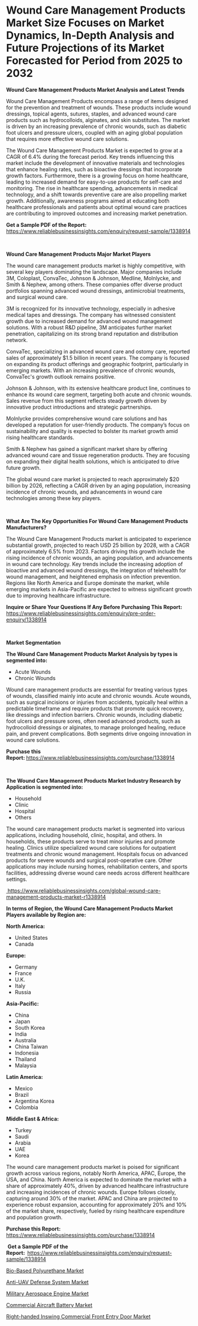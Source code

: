 <p><h1>Wound Care Management Products Market Size Focuses on Market Dynamics, In-Depth Analysis and Future Projections of its Market Forecasted for Period from 2025 to 2032</h1></p><p><strong>Wound Care Management Products Market Analysis and Latest Trends</strong></p>
<p><p>Wound Care Management Products encompass a range of items designed for the prevention and treatment of wounds. These products include wound dressings, topical agents, sutures, staples, and advanced wound care products such as hydrocolloids, alginates, and skin substitutes. The market is driven by an increasing prevalence of chronic wounds, such as diabetic foot ulcers and pressure ulcers, coupled with an aging global population that requires more effective wound care solutions.</p><p>The Wound Care Management Products Market is expected to grow at a CAGR of 6.4% during the forecast period. Key trends influencing this market include the development of innovative materials and technologies that enhance healing rates, such as bioactive dressings that incorporate growth factors. Furthermore, there is a growing focus on home healthcare, leading to increased demand for easy-to-use products for self-care and monitoring. The rise in healthcare spending, advancements in medical technology, and a shift towards preventive care are also propelling market growth. Additionally, awareness programs aimed at educating both healthcare professionals and patients about optimal wound care practices are contributing to improved outcomes and increasing market penetration.</p></p>
<p><strong>Get a Sample PDF of the Report:&nbsp;</strong> <a href="https://www.reliablebusinessinsights.com/enquiry/request-sample/1338914?utm_campaign=1873&utm_medium=2&utm_source=Github&utm_content=ia&utm_term=08012025&utm_id=wound-care-management-products">https://www.reliablebusinessinsights.com/enquiry/request-sample/1338914</a></p>
<p>&nbsp;</p>
<p><strong>Wound Care Management Products Major Market Players</strong></p>
<p><p>The wound care management products market is highly competitive, with several key players dominating the landscape. Major companies include 3M, Coloplast, ConvaTec, Johnson & Johnson, Medline, Molnlycke, and Smith & Nephew, among others. These companies offer diverse product portfolios spanning advanced wound dressings, antimicrobial treatments, and surgical wound care.</p><p>3M is recognized for its innovative technology, especially in adhesive medical tapes and dressings. The company has witnessed consistent growth due to increased demand for advanced wound management solutions. With a robust R&D pipeline, 3M anticipates further market penetration, capitalizing on its strong brand reputation and distribution network.</p><p>ConvaTec, specializing in advanced wound care and ostomy care, reported sales of approximately $1.5 billion in recent years. The company is focused on expanding its product offerings and geographic footprint, particularly in emerging markets. With an increasing prevalence of chronic wounds, ConvaTec's growth outlook remains positive.</p><p>Johnson & Johnson, with its extensive healthcare product line, continues to enhance its wound care segment, targeting both acute and chronic wounds. Sales revenue from this segment reflects steady growth driven by innovative product introductions and strategic partnerships.</p><p>Molnlycke provides comprehensive wound care solutions and has developed a reputation for user-friendly products. The company’s focus on sustainability and quality is expected to bolster its market growth amid rising healthcare standards.</p><p>Smith & Nephew has gained a significant market share by offering advanced wound care and tissue regeneration products. They are focusing on expanding their digital health solutions, which is anticipated to drive future growth.</p><p>The global wound care market is projected to reach approximately $20 billion by 2026, reflecting a CAGR driven by an aging population, increasing incidence of chronic wounds, and advancements in wound care technologies among these key players.</p></p>
<p>&nbsp;</p>
<p><strong>What Are The Key Opportunities For Wound Care Management Products Manufacturers?</strong></p>
<p><p>The Wound Care Management Products market is anticipated to experience substantial growth, projected to reach USD 25 billion by 2028, with a CAGR of approximately 6.5% from 2023. Factors driving this growth include the rising incidence of chronic wounds, an aging population, and advancements in wound care technology. Key trends include the increasing adoption of bioactive and advanced wound dressings, the integration of telehealth for wound management, and heightened emphasis on infection prevention. Regions like North America and Europe dominate the market, while emerging markets in Asia-Pacific are expected to witness significant growth due to improving healthcare infrastructure.</p></p>
<p><strong>Inquire or Share Your Questions If Any Before Purchasing This Report:</strong> <a href="https://www.reliablebusinessinsights.com/enquiry/pre-order-enquiry/1338914?utm_campaign=1873&utm_medium=2&utm_source=Github&utm_content=ia&utm_term=08012025&utm_id=wound-care-management-products">https://www.reliablebusinessinsights.com/enquiry/pre-order-enquiry/1338914</a></p>
<p>&nbsp;</p>
<p><strong>Market Segmentation</strong></p>
<p><strong>The Wound Care Management Products Market Analysis by types is segmented into:</strong></p>
<p><ul><li>Acute Wounds</li><li>Chronic Wounds</li></ul></p>
<p><p>Wound care management products are essential for treating various types of wounds, classified mainly into acute and chronic wounds. Acute wounds, such as surgical incisions or injuries from accidents, typically heal within a predictable timeframe and require products that promote quick recovery, like dressings and infection barriers. Chronic wounds, including diabetic foot ulcers and pressure sores, often need advanced products, such as hydrocolloid dressings or alginates, to manage prolonged healing, reduce pain, and prevent complications. Both segments drive ongoing innovation in wound care solutions.</p></p>
<p><strong>Purchase this Report:&nbsp;</strong><a href="https://www.reliablebusinessinsights.com/purchase/1338914?utm_campaign=1873&utm_medium=2&utm_source=Github&utm_content=ia&utm_term=08012025&utm_id=wound-care-management-products">https://www.reliablebusinessinsights.com/purchase/1338914</a></p>
<p>&nbsp;</p>
<p><strong>The Wound Care Management Products Market Industry Research by Application is segmented into:</strong></p>
<p><ul><li>Household</li><li>Clinic</li><li>Hospital</li><li>Others</li></ul></p>
<p><p>The wound care management products market is segmented into various applications, including household, clinic, hospital, and others. In households, these products serve to treat minor injuries and promote healing. Clinics utilize specialized wound care solutions for outpatient treatments and chronic wound management. Hospitals focus on advanced products for severe wounds and surgical post-operative care. Other applications may include nursing homes, rehabilitation centers, and sports facilities, addressing diverse wound care needs across different healthcare settings.</p></p>
<p><a href="https://www.reliablebusinessinsights.com/global-wound-care-management-products-market-r1338914?utm_campaign=1873&utm_medium=2&utm_source=Github&utm_content=ia&utm_term=08012025&utm_id=wound-care-management-products">&nbsp;https://www.reliablebusinessinsights.com/global-wound-care-management-products-market-r1338914</a></p>
<p><strong>In terms of Region, the Wound Care Management Products Market Players available by Region are:</strong></p>
<p>
    <p> <strong> North America: </strong>
        <ul>
            <li>United States</li>
            <li>Canada</li>
        </ul>
        </p> 
    <p> <strong> Europe: </strong>
        <ul>
            <li>Germany</li>
            <li>France</li>
            <li>U.K.</li>
            <li>Italy</li>
            <li>Russia</li>
        </ul>
        </p> 
    <p> <strong> Asia-Pacific: </strong>
        <ul>
            <li>China</li>
            <li>Japan</li>
            <li>South Korea</li>
            <li>India</li>
            <li>Australia</li>
            <li>China Taiwan</li>
            <li>Indonesia</li>
            <li>Thailand</li>
            <li>Malaysia</li>
        </ul>
        </p> 
    <p> <strong> Latin America: </strong>
        <ul>
            <li>Mexico</li>
            <li>Brazil</li>
            <li>Argentina Korea</li>
            <li>Colombia</li>
        </ul>
        </p> 
    <p> <strong> Middle East & Africa: </strong>
        <ul>
            <li>Turkey</li>
            <li>Saudi</li>
            <li>Arabia</li>
            <li>UAE</li>
            <li>Korea</li>
        </ul>
    </p>
    </p>
<p><p>The wound care management products market is poised for significant growth across various regions, notably North America, APAC, Europe, the USA, and China. North America is expected to dominate the market with a share of approximately 40%, driven by advanced healthcare infrastructure and increasing incidences of chronic wounds. Europe follows closely, capturing around 30% of the market. APAC and China are projected to experience robust expansion, accounting for approximately 20% and 10% of the market share, respectively, fueled by rising healthcare expenditure and population growth.</p></p>
<p><strong>Purchase this Report: </strong><a href="https://www.reliablebusinessinsights.com/purchase/1338914?utm_campaign=1873&utm_medium=2&utm_source=Github&utm_content=ia&utm_term=08012025&utm_id=wound-care-management-products">https://www.reliablebusinessinsights.com/purchase/1338914</a></p>
<p>&nbsp;<strong>Get a Sample PDF of the Report:&nbsp;&nbsp;</strong><a href="https://www.reliablebusinessinsights.com/enquiry/request-sample/1338914?utm_campaign=1873&utm_medium=2&utm_source=Github&utm_content=ia&utm_term=08012025&utm_id=wound-care-management-products">https://www.reliablebusinessinsights.com/enquiry/request-sample/1338914</a></p>
<p><strong></strong></p>
<p><p><a href="https://www.linkedin.com/pulse/navigating-bio-based-polyurethane-market-incorporating-trends-size-company-idt0c?utm_campaign=1873&utm_medium=2&utm_source=Github&utm_content=ia&utm_term=08012025&utm_id=wound-care-management-products">Bio-Based Polyurethane Market</a></p><p><a href="https://github.com/triattwood9919/Market-Research-Report-List-1/blob/main/anti-uav-defense-system-market.md?utm_campaign=1873&utm_medium=2&utm_source=Github&utm_content=ia&utm_term=08012025&utm_id=wound-care-management-products">Anti-UAV Defense System Market</a></p><p><a href="https://www.linkedin.com/pulse/exploring-military-aerospace-engine-market-size-share-growth-rate-revenue-w39me?utm_campaign=1873&utm_medium=2&utm_source=Github&utm_content=ia&utm_term=08012025&utm_id=wound-care-management-products">Military Aerospace Engine Market</a></p><p><a href="https://www.linkedin.com/pulse/commercial-aircraft-battery-market-includes-complete-analysis-size-growing-rfm3e?utm_campaign=1873&utm_medium=2&utm_source=Github&utm_content=ia&utm_term=08012025&utm_id=wound-care-management-products">Commercial Aircraft Battery Market</a></p><p><a href="https://github.com/stillsfloria19981/Market-Research-Report-List-1/blob/main/right-handed-inswing-commercial-front-entry-door-market.md?utm_campaign=1873&utm_medium=2&utm_source=Github&utm_content=ia&utm_term=08012025&utm_id=wound-care-management-products">Right-handed Inswing Commercial Front Entry Door Market</a></p></p>